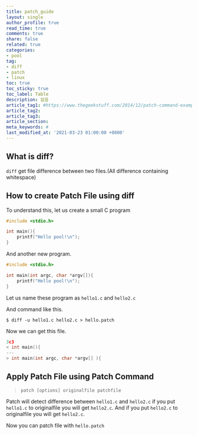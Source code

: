 ```yaml
---
title: patch_guide
layout: single
author_profile: true
read_time: true
comments: true
share: false
related: true
categories:
- pool
tag:
- diff
- patch
- linux
toc: true
toc_sticky: true
toc_label: Table
description: 없음
article_tag1: #https://www.thegeekstuff.com/2014/12/patch-command-examples/
article_tag2: 
article_tag3: 
article_section: 
meta_keywords: #
last_modified_at: '2021-03-23 01:00:00 +0800'
---
```


## What is diff?

`diff` get file difference between two files.(All difference containing whitespace)

## How to create Patch File using diff

To understand this, let us create a small C program

```c
#include <stdio.h>

int main(){
    printf("Hello pool!\n");
}
```

And another new program.

```c
#include <stdio.h>

int main(int argc, char *argv[]){
    printf("Hello pool!\n");
}
```
Let us name these program as `hello1.c` and `hello2.c`

And command like this.

`$ diff -u hello1.c hello2.c > hello.patch`

Now we can get this file.

```c
3c3
< int main(){
---
> int main(int argc, char *argv[] ){
```

## Apply Patch File using Patch Command

> `patch [options] originalfile patchfile`

Patch will detect difference between `hello1.c` and `hello2.c` if you put `hello1.c` to originalfile you will get `hello2.c`. And if you put `hello2.c` to originalfile you will get `hello2.c`.

Now you can patch file with `hello.patch`